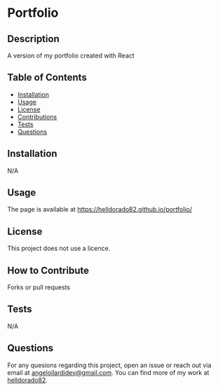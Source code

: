 # Portfolio

## Description

A version of my portfolio created with React

## Table of Contents 

- [Installation](#installation)
- [Usage](#usage)
- [License](#license)
- [Contributions](#how-to-contribute)
- [Tests](#tests)
- [Questions](#questions)

## Installation

N/A

## Usage

The page is available at https://helldorado82.github.io/portfolio/

## License

This project does not use a licence.

## How to Contribute

Forks or pull requests

## Tests

N/A

## Questions

For any quesions regarding this project, open an issue or reach out via email at angeloilardidev@gmail.com. You can find more of my work at [helldorado82](https://github.com/helldorado82/).